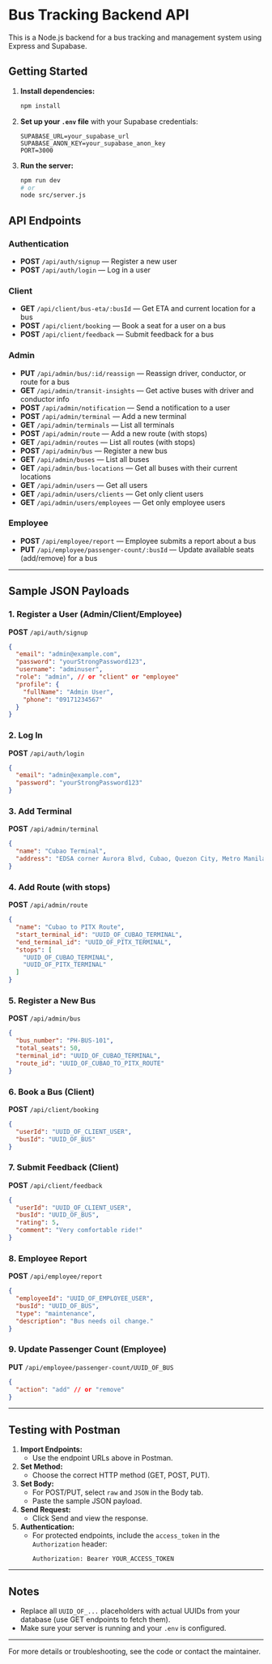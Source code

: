 # Bus Tracking Backend API

This is a Node.js backend for a bus tracking and management system using Express and Supabase.

## Getting Started

1. **Install dependencies:**
   ```bash
   npm install
   ```
2. **Set up your `.env` file** with your Supabase credentials:
   ```env
   SUPABASE_URL=your_supabase_url
   SUPABASE_ANON_KEY=your_supabase_anon_key
   PORT=3000
   ```
3. **Run the server:**
   ```bash
   npm run dev
   # or
   node src/server.js
   ```

## API Endpoints

### Authentication
- **POST** `/api/auth/signup` — Register a new user
- **POST** `/api/auth/login` — Log in a user

### Client
- **GET** `/api/client/bus-eta/:busId` — Get ETA and current location for a bus
- **POST** `/api/client/booking` — Book a seat for a user on a bus
- **POST** `/api/client/feedback` — Submit feedback for a bus

### Admin
- **PUT** `/api/admin/bus/:id/reassign` — Reassign driver, conductor, or route for a bus
- **GET** `/api/admin/transit-insights` — Get active buses with driver and conductor info
- **POST** `/api/admin/notification` — Send a notification to a user
- **POST** `/api/admin/terminal` — Add a new terminal
- **GET** `/api/admin/terminals` — List all terminals
- **POST** `/api/admin/route` — Add a new route (with stops)
- **GET** `/api/admin/routes` — List all routes (with stops)
- **POST** `/api/admin/bus` — Register a new bus
- **GET** `/api/admin/buses` — List all buses
- **GET** `/api/admin/bus-locations` — Get all buses with their current locations
- **GET** `/api/admin/users` — Get all users
- **GET** `/api/admin/users/clients` — Get only client users
- **GET** `/api/admin/users/employees` — Get only employee users

### Employee
- **POST** `/api/employee/report` — Employee submits a report about a bus
- **PUT** `/api/employee/passenger-count/:busId` — Update available seats (add/remove) for a bus

---

## Sample JSON Payloads

### 1. Register a User (Admin/Client/Employee)
**POST** `/api/auth/signup`
```json
{
  "email": "admin@example.com",
  "password": "yourStrongPassword123",
  "username": "adminuser",
  "role": "admin", // or "client" or "employee"
  "profile": {
    "fullName": "Admin User",
    "phone": "09171234567"
  }
}
```

### 2. Log In
**POST** `/api/auth/login`
```json
{
  "email": "admin@example.com",
  "password": "yourStrongPassword123"
}
```

### 3. Add Terminal
**POST** `/api/admin/terminal`
```json
{
  "name": "Cubao Terminal",
  "address": "EDSA corner Aurora Blvd, Cubao, Quezon City, Metro Manila, Philippines"
}
```

### 4. Add Route (with stops)
**POST** `/api/admin/route`
```json
{
  "name": "Cubao to PITX Route",
  "start_terminal_id": "UUID_OF_CUBAO_TERMINAL",
  "end_terminal_id": "UUID_OF_PITX_TERMINAL",
  "stops": [
    "UUID_OF_CUBAO_TERMINAL",
    "UUID_OF_PITX_TERMINAL"
  ]
}
```

### 5. Register a New Bus
**POST** `/api/admin/bus`
```json
{
  "bus_number": "PH-BUS-101",
  "total_seats": 50,
  "terminal_id": "UUID_OF_CUBAO_TERMINAL",
  "route_id": "UUID_OF_CUBAO_TO_PITX_ROUTE"
}
```

### 6. Book a Bus (Client)
**POST** `/api/client/booking`
```json
{
  "userId": "UUID_OF_CLIENT_USER",
  "busId": "UUID_OF_BUS"
}
```

### 7. Submit Feedback (Client)
**POST** `/api/client/feedback`
```json
{
  "userId": "UUID_OF_CLIENT_USER",
  "busId": "UUID_OF_BUS",
  "rating": 5,
  "comment": "Very comfortable ride!"
}
```

### 8. Employee Report
**POST** `/api/employee/report`
```json
{
  "employeeId": "UUID_OF_EMPLOYEE_USER",
  "busId": "UUID_OF_BUS",
  "type": "maintenance",
  "description": "Bus needs oil change."
}
```

### 9. Update Passenger Count (Employee)
**PUT** `/api/employee/passenger-count/UUID_OF_BUS`
```json
{
  "action": "add" // or "remove"
}
```

---

## Testing with Postman

1. **Import Endpoints:**
   - Use the endpoint URLs above in Postman.
2. **Set Method:**
   - Choose the correct HTTP method (GET, POST, PUT).
3. **Set Body:**
   - For POST/PUT, select `raw` and `JSON` in the Body tab.
   - Paste the sample JSON payload.
4. **Send Request:**
   - Click Send and view the response.
5. **Authentication:**
   - For protected endpoints, include the `access_token` in the `Authorization` header:
     ```
     Authorization: Bearer YOUR_ACCESS_TOKEN
     ```

---

## Notes
- Replace all `UUID_OF_...` placeholders with actual UUIDs from your database (use GET endpoints to fetch them).
- Make sure your server is running and your `.env` is configured.

---

For more details or troubleshooting, see the code or contact the maintainer. 